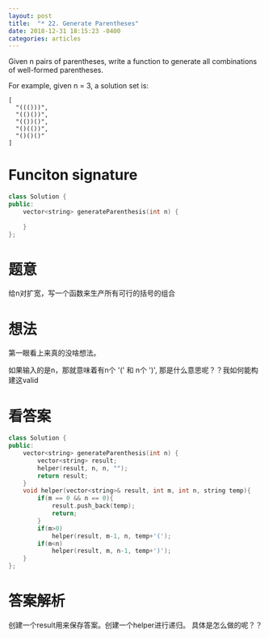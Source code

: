 ```yaml
---
layout: post
title:  "* 22. Generate Parentheses"
date: 2018-12-31 18:15:23 -0400
categories: articles
---
```

Given n pairs of parentheses, write a function to generate all combinations of well-formed parentheses.

For example, given n = 3, a solution set is:
```
[
  "((()))",
  "(()())",
  "(())()",
  "()(())",
  "()()()"
]
```
# Funciton signature
```c++
class Solution {
public:
    vector<string> generateParenthesis(int n) {
        
    }
};
```
# 题意
给n对扩宽，写一个函数来生产所有可行的括号的组合

# 想法
第一眼看上来真的没啥想法。

如果输入的是n，那就意味着有n个 '(' 和 n个 ')', 那是什么意思呢？？我如何能构建这valid
# 看答案
```c++
class Solution {
public:
    vector<string> generateParenthesis(int n) {
        vector<string> result;
        helper(result, n, n, "");
        return result;
    }
    void helper(vector<string>& result, int m, int n, string temp){
        if(m == 0 && n == 0){
            result.push_back(temp);
            return;
        }
        if(m>0)
            helper(result, m-1, n, temp+'(');
        if(m<n)
            helper(result, m, n-1, temp+')');
    }
};
```
# 答案解析
创建一个result用来保存答案。创建一个helper进行递归。
具体是怎么做的呢？？